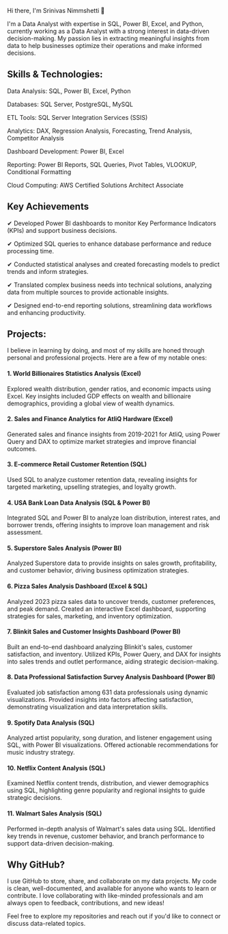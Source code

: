 Hi there, I'm Srinivas Nimmshetti 👋

I'm a Data Analyst with expertise in SQL, Power BI, Excel, and Python, currently working as a Data Analyst with a strong interest in data-driven decision-making. My passion lies in extracting meaningful insights from data to help businesses optimize their operations and make informed decisions.

## Skills & Technologies:

Data Analysis: SQL, Power BI, Excel, Python

Databases: SQL Server, PostgreSQL, MySQL

ETL Tools: SQL Server Integration Services (SSIS)

Analytics: DAX, Regression Analysis, Forecasting, Trend Analysis, Competitor Analysis

Dashboard Development: Power BI, Excel

Reporting: Power BI Reports, SQL Queries, Pivot Tables, VLOOKUP, Conditional Formatting

Cloud Computing: AWS Certified Solutions Architect Associate


## Key Achievements

✔ Developed Power BI dashboards to monitor Key Performance Indicators (KPIs) and support business decisions.

✔ Optimized SQL queries to enhance database performance and reduce processing time.

✔ Conducted statistical analyses and created forecasting models to predict trends and inform strategies.

✔ Translated complex business needs into technical solutions, analyzing data from multiple sources to provide actionable insights.

✔ Designed end-to-end reporting solutions, streamlining data workflows and enhancing productivity.

## Projects:

I believe in learning by doing, and most of my skills are honed through personal and professional projects. Here are a few of my notable ones:

#### 1. World Billionaires Statistics Analysis (Excel)

Explored wealth distribution, gender ratios, and economic impacts using Excel. Key insights included GDP effects on wealth and billionaire demographics, providing a global view of wealth dynamics.

#### 2. Sales and Finance Analytics for AtliQ Hardware (Excel)

Generated sales and finance insights from 2019-2021 for AtliQ, using Power Query and DAX to optimize market strategies and improve financial outcomes.

#### 3. E-commerce Retail Customer Retention (SQL)

Used SQL to analyze customer retention data, revealing insights for targeted marketing, upselling strategies, and loyalty growth.

#### 4. USA Bank Loan Data Analysis (SQL & Power BI)

Integrated SQL and Power BI to analyze loan distribution, interest rates, and borrower trends, offering insights to improve loan management and risk assessment.

#### 5. Superstore Sales Analysis (Power BI)

Analyzed Superstore data to provide insights on sales growth, profitability, and customer behavior, driving business optimization strategies.

#### 6. Pizza Sales Analysis Dashboard (Excel & SQL)

Analyzed 2023 pizza sales data to uncover trends, customer preferences, and peak demand. Created an interactive Excel dashboard, supporting strategies for sales, marketing, and inventory optimization.

#### 7. Blinkit Sales and Customer Insights Dashboard (Power BI)

Built an end-to-end dashboard analyzing Blinkit's sales, customer satisfaction, and inventory. Utilized KPIs, Power Query, and DAX for insights into sales trends and outlet performance, aiding strategic decision-making.

#### 8. Data Professional Satisfaction Survey Analysis Dashboard (Power BI)

Evaluated job satisfaction among 631 data professionals using dynamic visualizations. Provided insights into factors affecting satisfaction, demonstrating visualization and data interpretation skills.

#### 9. Spotify Data Analysis (SQL)

Analyzed artist popularity, song duration, and listener engagement using SQL, with Power BI visualizations. Offered actionable recommendations for music industry strategy. 

#### 10. Netflix Content Analysis (SQL)

Examined Netflix content trends, distribution, and viewer demographics using SQL, highlighting genre popularity and regional insights to guide strategic decisions.

#### 11. Walmart Sales Analysis (SQL)

Performed in-depth analysis of Walmart's sales data using SQL. Identified key trends in revenue, customer behavior, and branch performance to support data-driven decision-making.



## Why GitHub?

I use GitHub to store, share, and collaborate on my data projects. My code is clean, well-documented, and available for anyone who wants to learn or contribute. I love collaborating with like-minded professionals and am always open to feedback, contributions, and new ideas!

Feel free to explore my repositories and reach out if you'd like to connect or discuss data-related topics.

